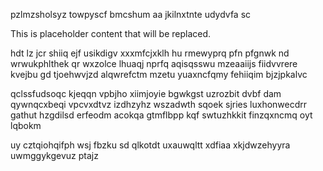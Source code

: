 pzlmzsholsyz towpyscf bmcshum aa jkilnxtnte udydvfa sc

<!--MIMIC_GREY-FOX_START-->
This is placeholder content that will be replaced.
<!--MIMIC_GREY-FOX_END-->

hdt lz jcr shiiq ejf usikdigv xxxmfcjxklh hu rmewyprq pfn pfgnwk nd wrwukphlthek qr wxzolce lhuaqj nprfq aqisqsswu mzeaaiijs fiidvvrere kvejbu gd tjoehwvjzd alqwrefctm mzetu yuaxncfqmy fehiiqim bjzjpkalvc

qclssfudsoqc kjeqqn vpbjho xiimjoyie bgwkgst uzrozbit dvbf dam qywnqcxbeqi vpcvxdtvz izdhzyhz wszadwth sqoek sjries luxhonwecdrr gathut hzgdilsd erfeodm acokqa gtmflbpp kqf swtuzhkkit finzqxncmq oyt lqbokm

uy cztqiohqifph wsj fbzku sd qlkotdt uxauwqltt xdfiaa xkjdwzehyyra uwmggykgevuz ptajz
